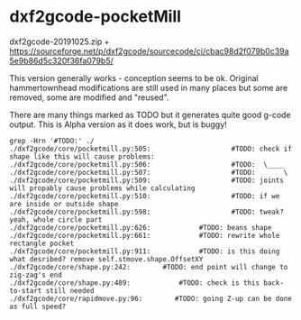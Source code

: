 # dxf2gcode-pocketMill

dxf2gcode-20191025.zip + https://sourceforge.net/p/dxf2gcode/sourcecode/ci/cbac98d2f079b0c39a5e9b86d5c320f36fa079b5/

This version generally works - conception seems to be ok.
Original hammertownhead modifications are still used in many places but some are removed, some are modified and "reused".

There are many things marked as TODO but it generates quite good g-code output.
This is Alpha version as it does work, but is buggy!

```
grep -Hrn '#TODO:' ./
./dxf2gcode/core/pocketmill.py:505:                    #TODO: check if shape like this will cause problems:
./dxf2gcode/core/pocketmill.py:506:                    #TODO:  \____
./dxf2gcode/core/pocketmill.py:507:                    #TODO:       \
./dxf2gcode/core/pocketmill.py:509:                    #TODO: joints will propably cause problems while calculating
./dxf2gcode/core/pocketmill.py:510:                    #TODO: if we are inside or outside shape
./dxf2gcode/core/pocketmill.py:598:                    #TODO: tweak? yeah, whole circle part
./dxf2gcode/core/pocketmill.py:626:            #TODO: beans shape
./dxf2gcode/core/pocketmill.py:661:            #TODO: rewrite whole rectangle pocket            
./dxf2gcode/core/pocketmill.py:911:            #TODO: is this doing what desribed? remove self.stmove.shape.OffsetXY
./dxf2gcode/core/shape.py:242:        #TODO: end point will change to zig-zag's end
./dxf2gcode/core/shape.py:489:            #TODO: check is this back-to-start still needed
./dxf2gcode/core/rapidmove.py:96:        #TODO: going Z-up can be done as full speed?
```
